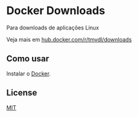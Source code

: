 # Docker Downloads

Para downloads de aplicações Linux

Veja mais em [hub.docker.com/r/tmvdl/downloads](https://hub.docker.com/r/tmvdl/downloads)

## Como usar

Instalar o [Docker](https://docs.docker.com/engine/install/).

## License

[MIT](./LICENSE) 
